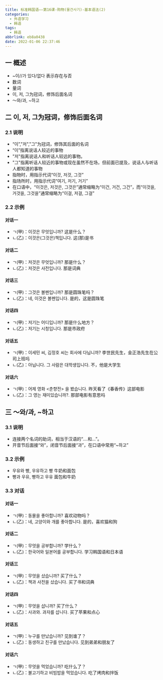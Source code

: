 ```yaml
---
title: 标准韩国语——第16课-购物(물건사기)-基本语法(2)
categories:
  - 外语学习
  - 韩语
tags:
  - 韩语
abbrlink: eb8a0438
date: 2022-01-06 22:37:46
---
```

## 一 概述

* ~이//가  있다/없다 表示存在与否
* 数词
* 量词
* 이, 저, 그为冠词，修饰后面名词
* ～와/과, ~하고

<!--more-->

## 二 이, 저, 그为冠词，修饰后面名词

### 2.1 说明

* “이”,"저","그"为冠词，修饰其后面的名词
* “이”指离说话人较近的事物
* "저"指离说话人和听话人较远的事物。
* "그"指离听话人较近的事物或现在虽然不在场，但前面已提及，说话人与听话人都知道的事物
* 指物时，用指示代词“이것, 저것, 그것”
* 指场所时，用指示代词“여기, 저기, 거기”
* 在口语中，“이것은, 저것은, 그것은”通常缩略为“이건, 거건, 그건”，而“이것을, 거것을, 그것을”通常缩略为“이걸, 저걸, 그걸”

### 2.2 示例

#### 对话一

* ㄱ(甲)：이것은 무엇입니까? 这是什么？
* ㄴ(乙)：이것은(그것은)책입니다. 这(那)是书

#### 对话二

* ㄱ(甲)：저것은 무엇입니까? 那是什么？
* ㄴ(乙)：저것은 사전입니다. 那是词典

#### 对话三

* ㄱ(甲)：그것은 볼펜입니까? 那是圆珠笔吗？
* ㄴ(乙)：네, 이것은  볼펜입니다. 是的，这是圆珠笔

#### 对话四

* ㄱ(甲)：저기는 어디입니까? 那是什么地方？
* ㄴ(乙)：저기는 시청입니다. 那是市政府

#### 对话五

* ㄱ(甲)：이세민 씨,  김정호  씨는  회사에  다닙니까? 李世民先生，金正浩先生在公司上班吗
* ㄴ(乙)：아닙니다. 그  사람은  대학생입니다. 不，他是大学生

#### 对话六

* ㄱ(甲)：어제  영화  <춘향전> 을 봤습니다.  昨天看了《春香传》这部电影
* ㄴ(乙)：그 영는  재미있습니까?. 那部电影有意思吗

## 三 ～와/과, ~하고

### 3.1 说明

* 连接两个名词的助词，相当于汉语的“....和...”。
* 开音节后面接“와”，闭音节后面接“과”，在口语中常用“~하고”

### 3.2 示例

* 우유와 빵, 우유하고  빵 牛奶和面包
* 빵과 우유, 빵하고 우유 面包和牛奶

### 3.3 对话

#### 对话一

* ㄱ(甲)：동물을  좋아합니까? 喜欢动物吗？
* ㄴ(乙)：네, 고양이와 개를 좋아합니다. 是的，喜欢猫和狗

#### 对话二

* ㄱ(甲)：무엇을  공부합니까? 学什么？
* ㄴ(乙)：한국어와  일본어를  공부합니다. 学习韩国语和日本语

#### 对话三

* ㄱ(甲)：무엇을  샀습니까? 买了什么？
* ㄴ(乙)：책과  사전을  샀습니다. 买了书和词典

#### 对话四

* ㄱ(甲)：무엇을  삽니까? 买了什么？
* ㄴ(乙)：사과와. 과자를  삽니다. 买了苹果和点心

#### 对话五

* ㄱ(甲)：누구를  만났습니까? 见到谁了？
* ㄴ(乙)：동생하고 친구를  만났습니다. 见到弟弟和朋友了

#### 对话六

* ㄱ(甲)：무엇을 먹었습니까? 吃什么了？
* ㄴ(乙)：불고기하고 비빔밥을 먹었습니다. 吃了烤肉和拌饭